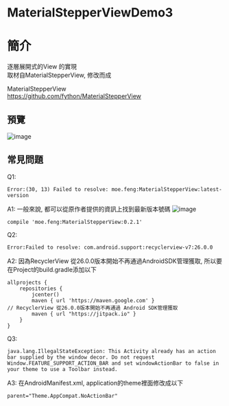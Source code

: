 # MaterialStepperViewDemo3

簡介
==================================
逐層展開式的View 的實現                                         
取材自MaterialStepperView, 修改而成

MaterialStepperView                                     
https://github.com/fython/MaterialStepperView

預覽
--------
![image](http://i.imgur.com/7ebm0hA.jpg)  

常見問題
--------
Q1:
```
Error:(30, 13) Failed to resolve: moe.feng:MaterialStepperView:latest-version
```
A1:
一般來說, 都可以從原作者提供的資訊上找到最新版本號碼
![image](http://i.imgur.com/QRYLPhx.jpg)  
```
compile 'moe.feng:MaterialStepperView:0.2.1'
```
      
Q2:
```
Error:Failed to resolve: com.android.support:recyclerview-v7:26.0.0
```
A2:
因為RecyclerView 從26.0.0版本開始不再通過AndroidSDK管理獲取, 所以要在Project的build.gradle添加以下
```
allprojects {
    repositories {
        jcenter()
        maven { url 'https://maven.google.com' }                                                    // RecyclerView 從26.0.0版本開始不再通過 Android SDK管理獲取
        maven { url "https://jitpack.io" }
    }
}
```
Q3:
```
java.lang.IllegalStateException: This Activity already has an action bar supplied by the window decor. Do not request Window.FEATURE_SUPPORT_ACTION_BAR and set windowActionBar to false in your theme to use a Toolbar instead.
```
A3:
在AndroidManifest.xml, application的theme裡面修改成以下
```
parent="Theme.AppCompat.NoActionBar"
```
